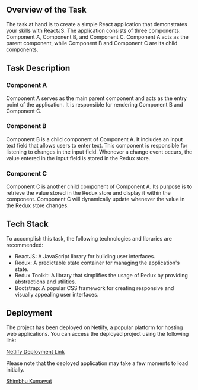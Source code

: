 ## Overview of the Task

The task at hand is to create a simple React application that demonstrates your skills with ReactJS. The application consists of three components: Component A, Component B, and Component C. Component A acts as the parent component, while Component B and Component C are its child components.

## Task Description

### Component A

Component A serves as the main parent component and acts as the entry point of the application. It is responsible for rendering Component B and Component C.

### Component B

Component B is a child component of Component A. It includes an input text field that allows users to enter text. This component is responsible for listening to changes in the input field. Whenever a change event occurs, the value entered in the input field is stored in the Redux store.

### Component C

Component C is another child component of Component A. Its purpose is to retrieve the value stored in the Redux store and display it within the component. Component C will dynamically update whenever the value in the Redux store changes.

## Tech Stack

To accomplish this task, the following technologies and libraries are recommended:

- ReactJS: A JavaScript library for building user interfaces.
- Redux: A predictable state container for managing the application's state.
- Redux Toolkit: A library that simplifies the usage of Redux by providing abstractions and utilities.
- Bootstrap: A popular CSS framework for creating responsive and visually appealing user interfaces.

## Deployment

The project has been deployed on Netlify, a popular platform for hosting web applications. You can access the deployed project using the following link:

[Netlify Deployment Link](https://6482c9356359232c1095f8e9--chic-duckanoo-38239b.netlify.app/)

Please note that the deployed application may take a few moments to load initially.

[Shimbhu Kumawat](https://github.com/Shimbhu77)

